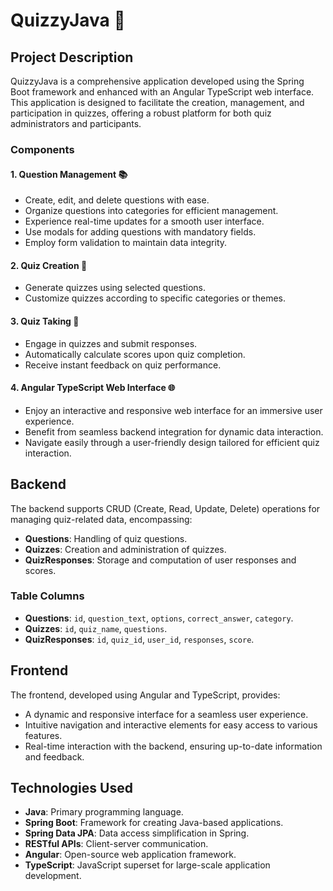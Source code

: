 # QuizzyJava 📝

## Project Description

QuizzyJava is a comprehensive application developed using the Spring Boot framework and enhanced with an Angular TypeScript web interface. This application is designed to facilitate the creation, management, and participation in quizzes, offering a robust platform for both quiz administrators and participants.

### Components

#### 1. Question Management 📚
- Create, edit, and delete questions with ease.
- Organize questions into categories for efficient management.
- Experience real-time updates for a smooth user interface.
- Use modals for adding questions with mandatory fields.
- Employ form validation to maintain data integrity.

#### 2. Quiz Creation 📝
- Generate quizzes using selected questions.
- Customize quizzes according to specific categories or themes.

#### 3. Quiz Taking 🎯
- Engage in quizzes and submit responses.
- Automatically calculate scores upon quiz completion.
- Receive instant feedback on quiz performance.

#### 4. Angular TypeScript Web Interface 🌐
- Enjoy an interactive and responsive web interface for an immersive user experience.
- Benefit from seamless backend integration for dynamic data interaction.
- Navigate easily through a user-friendly design tailored for efficient quiz interaction.

## Backend

The backend supports CRUD (Create, Read, Update, Delete) operations for managing quiz-related data, encompassing:

- **Questions**: Handling of quiz questions.
- **Quizzes**: Creation and administration of quizzes.
- **QuizResponses**: Storage and computation of user responses and scores.

### Table Columns

- **Questions**: `id`, `question_text`, `options`, `correct_answer`, `category`.
- **Quizzes**: `id`, `quiz_name`, `questions`.
- **QuizResponses**: `id`, `quiz_id`, `user_id`, `responses`, `score`.

## Frontend

The frontend, developed using Angular and TypeScript, provides:

- A dynamic and responsive interface for a seamless user experience.
- Intuitive navigation and interactive elements for easy access to various features.
- Real-time interaction with the backend, ensuring up-to-date information and feedback.

## Technologies Used

- **Java**: Primary programming language.
- **Spring Boot**: Framework for creating Java-based applications.
- **Spring Data JPA**: Data access simplification in Spring.
- **RESTful APIs**: Client-server communication.
- **Angular**: Open-source web application framework.
- **TypeScript**: JavaScript superset for large-scale application development.
